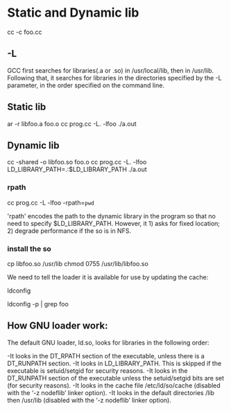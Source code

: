 # Static and Dynamic lib

  cc -c foo.cc

## -L

GCC first searches for libraries(.a or .so) in /usr/local/lib, then in /usr/lib. Following
that, it searches for libraries in the directories specified by the -L parameter,
in the order specified on the command line.

## Static lib

  ar -r libfoo.a foo.o
  cc prog.cc -L. -lfoo
  ./a.out

## Dynamic lib
  
  cc -shared -o libfoo.so foo.o
  cc prog.cc -L. -lfoo
  LD_LIBRARY_PATH=.:$LD_LIBRARY_PATH ./a.out

### rpath

  cc prog.cc -L -lfoo -rpath=`pwd`

'rpath' encodes the path to the dynamic library in the program so that no need to
specify $LD_LIBRARY_PATH. However, it 1) asks for fixed location; 2) degrade
performance if the so is in NFS.

### install the so

  cp libfoo.so /usr/lib
  chmod 0755 /usr/lib/libfoo.so

We need to tell the loader it is available for use by updating the cache:

  ldconfig

  ldconfig -p | grep foo

## How GNU loader work:

The default GNU loader, ld.so, looks for libraries in the following order:

  -It looks in the DT_RPATH section of the executable, unless there is a DT_RUNPATH
section.
  -It looks in LD_LIBRARY_PATH. This is skipped if the executable is setuid/setgid
for security reasons.
  -It looks in the DT_RUNPATH section of the executable unless the setuid/setgid
bits are set (for security reasons).
  -It looks in the cache file /etc/ld/so/cache (disabled with the ‘-z nodeflib’
linker option).
  -It looks in the default directories /lib then /usr/lib (disabled with the ‘-z 
nodeflib’ linker option).
